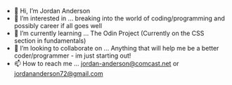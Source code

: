 - 👋 Hi, I’m Jordan Anderson
- 👀 I’m interested in ... breaking into the world of coding/programming and possibly career if all goes well
- 🌱 I’m currently learning ... The Odin Project (Currently on the CSS section in fundamentals)
- 💞️ I’m looking to collaborate on ... Anything that will help me be a better coder/programmer - im just starting out!
- 📫 How to reach me ... jordan-anderson@comcast.net or jordananderson72@gmail.com 

<!---
jordananderson72/jordananderson72 is a ✨ special ✨ repository because its `README.md` (this file) appears on your GitHub profile.
You can click the Preview link to take a look at your changes.
--->
